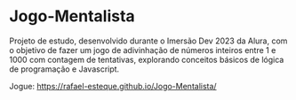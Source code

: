 # Jogo-Mentalista
Projeto de estudo, desenvolvido durante o Imersão Dev 2023 da Alura, com o objetivo de fazer um jogo de adivinhação de números inteiros entre 1 e 1000 com contagem de tentativas, explorando conceitos básicos de lógica de programação e Javascript.

Jogue: https://rafael-esteque.github.io/Jogo-Mentalista/
